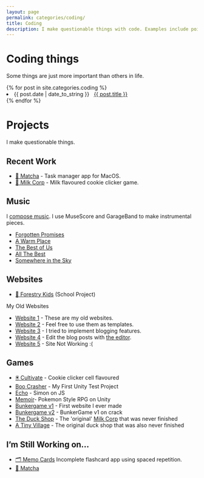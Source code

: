 ```yaml
---
layout: page
permalink: categories/coding/
title: Coding
description: I make questionable things with code. Examples include pointless clicker games and chrome extentions that makes cute cows walk around on your page.
---
```

<h1>Coding things</h1>
<p>Some things are just more important than others in life.</p>
{% for post in site.categories.coding %}
 <li><span>{{ post.date | date_to_string }}</span> &nbsp; <a href="{{ post.url }}">{{ post.title }}</a></li>
{% endfor %}


# Projects

I make questionable things.

## Recent Work

- [🍵 Matcha][1] - Task manager app for MacOS.
- [🥛 Milk Corp][2] - Milk flavoured cookie clicker game.

## Music

I [compose music][3]. I use MuseScore and GarageBand to make instrumental pieces.

- [Forgotten Promises][4]
- [A Warm Place][5]
- [The Best of Us][6]
- [All The Best][7]
- [Somewhere in the Sky][8]

## Websites

- [🌲 Forestry Kids][9] (School Project)

My Old Websites
- [Website 1][10] - These are my old websites.
- [Website 2][11] - Feel free to use them as templates.
- [Website 3][12] - I tried to implement blogging features.
- [Website 4][13] - Edit the blog posts with [the editor][14].
- [Website 5][15] - Site Not Working :(

## Games

- [🖲 Cultivate][16] - Cookie clicker cell flavoured
- [Boo Crasher][17] - My First Unity Test Project
- [Echo][18] - Simon on JS
- [Memoir][19]- Pokemon Style RPG on Unity
- [Bunkergame v1][20] - First website I ever made
- [Bunkergame v2][21] - BunkerGame v1 on crack
- [The Duck Shop][22] - The 'original' [Milk Corp][23] that was never finished
- [A Tiny Village][24] - The original duck shop that was also never finished

## I’m Still Working on…

- [🗂 Memo Cards][25]  Incomplete flashcard app using spaced repetition.
- [🍵 Matcha][26]

[1]:	https://jaysontian.github.io/Matcha/
[2]:	https://milk-crop.github.io/index.html
[3]:	https://soundcloud.com/jayson-tian
[4]:	https://soundcloud.com/jayson-tian/forgotten-promises
[5]:	https://soundcloud.com/jayson-tian/a-warm-place
[6]:	https://soundcloud.com/jayson-tian/the-best-of-us
[7]:	https://soundcloud.com/jayson-tian/all-the-best
[8]:	https://soundcloud.com/jayson-tian/somewhere-in-the-sky
[9]:	https://jaysontian.github.io/Old-Files/Forestry%20Kids/index.html
[10]:	https://jaysontian.github.io/data/websites/Previous-Sites/oldpage/index.html
[11]:	https://jaysontian.github.io/Old-Files/oldpage2/oldpage2.html
[12]:	https://jaysontian.github.io/Old-Files/oldpage3/oldpage3.html
[13]:	https://jaysontian.github.io/Old-Files/oldpage4/index.html
[14]:	https://jaysontian.github.io/Old-Files/oldpage4/editor/editor.html
[15]:	https://jaysontian.github.io/Old-Files/oldpage5/index.html
[16]:	https://jaysontian.github.io/Old-Files/cultivate/index.html
[17]:	https://jaysontian.github.io/Old-Files/games_successful/BooCrasher/index.html
[18]:	https://jaysontian.github.io/Old-Files/games_successful/Echo/echo.html
[19]:	https://jaezun.itch.io/memoir
[20]:	https://jaysontian.github.io/Old-Files/games_successful/bunkergame/bunkerv1/index.html
[21]:	https://jaysontian.github.io/Old-Files/games_successful/bunkergame/bunkerv2/index.html
[22]:	https://jaysontian.github.io/Old-Files/games_failed/theduckshop/test.html
[23]:	https://milk-crop.github.io/index.html
[24]:	https://jaysontian.github.io/Old-Files/games_failed/A%20Tiny%20Village/index.html
[25]:	https://jaysontian.github.io/Memo-Cards/
[26]:	https://jaysontian.github.io/Matcha/